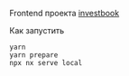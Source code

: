 Frontend проекта [investbook](https://github.com/spacious-team/investbook)

Как запустить

```
yarn
yarn prepare
npx nx serve local
```
